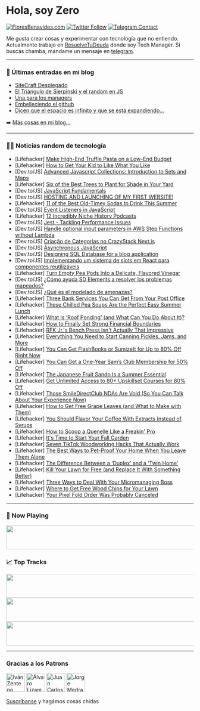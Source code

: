 # Hola, soy Zero

[![FloresBenavides.com](https://img.shields.io/website?down_message=oops&label=MiBlog&style=for-the-badge&up_message=online&url=https%3A%2F%2Ffloresbenavides.com)](https://floresbenavides.com) [![Twitter Follow](https://img.shields.io/twitter/follow/ZeroDragon?color=%231DA1F2&label=Follow&logo=twitter&logoColor=ffffff&style=for-the-badge)](https://twitter.com/zerodragon) [![Telegram Contact](https://img.shields.io/badge/escr%C3%ADbeme-ZeroDragon-%2326A5E4?style=for-the-badge&logo=telegram)](https://t.me/zerodragon)

Me gusta crear cosas y experimentar con tecnología que no entiendo.
Actualmente trabajo en [ResuelveTuDeuda](http://github.com/resuelve) donde soy Tech Manager.
Si buscas chamba, mandame un mensaje en [telegram](https://t.me/zerodragon).

---

### 📕 Últimas entradas en mi blog
<!-- BLOG-POST-LIST:START -->
- [SiteCraft Desplegado](https://floresbenavides.com/sitecraft-desplegado/)
- [El Triángulo de Sierpinski y el random en JS](https://floresbenavides.com/el-triangulo-de-sierpinski-y-el-random-en-js/)
- [Una para los managers](https://floresbenavides.com/una-para-los-managers/)
- [Embelleciendo el github](https://floresbenavides.com/embelleciendo-el-github/)
- [Dicen que el espacio es infinito y que se está expandiendo…](https://floresbenavides.com/dicen-que-el-espacio-es-infinito-y-que-se-esta-expandiendo/)
<!-- BLOG-POST-LIST:END -->

➡️ [Más cosas en mi blog...](https://floresbenavides.com)

---

### 👨‍💻 Noticias random de tecnología
<!-- TECH-POSTS:START -->
- [Lifehacker] [Make High-End Truffle Pasta on a Low-End Budget](https://lifehacker.com/make-high-end-truffle-pasta-on-a-low-end-budget-1850583142)
- [Lifehacker] [How to Get Your Kid to Like What You Like](https://lifehacker.com/how-to-get-your-kid-to-like-what-you-like-1850582431)
- [Dev.to/JS] [Advanced Javascript Collections: Introduction to Sets and Maps](https://dev.to/honeybadger/advanced-javascript-collections-introduction-to-sets-and-maps-1p8p)
- [Lifehacker] [Six of the Best Trees to Plant for Shade in Your Yard](https://lifehacker.com/six-of-the-best-trees-to-plant-for-shade-in-your-yard-1850584777)
- [Dev.to/JS] [JavaScript Fundamentals](https://dev.to/getsmartwebsite/javascript-fundamentals-3fea)
- [Dev.to/JS] [HOSTING AND LAUNCHING OF MY FIRST WEBSITE!](https://dev.to/britinogn/hosting-and-launching-of-my-first-website-1i)
- [Lifehacker] [11 of the Best Old-Timey Sodas to Drink This Summer](https://lifehacker.com/11-of-the-best-old-timey-sodas-to-drink-this-summer-1850583260)
- [Dev.to/JS] [Event Listeners in JavaScript](https://dev.to/shamza214/event-listeners-in-javascript-mni)
- [Lifehacker] [12 Incredibly Niche History Podcasts](https://lifehacker.com/12-incredibly-niche-history-podcasts-1850551986)
- [Dev.to/JS] [Jest - Tackling Performance Issues](https://dev.to/ipwright83/jest-tackling-performance-issues-105g)
- [Dev.to/JS] [Handle optional input parameters in AWS Step Functions without Lambda](https://dev.to/kumo/handle-optional-input-parameters-in-aws-step-functions-without-lambda-424m)
- [Dev.to/JS] [Criação de Categorias no CrazyStack Next.js](https://dev.to/devdoido/formulario-de-criacao-de-categorias-interativo-com-react-no-crazystack-nextjs-1kj3)
- [Dev.to/JS] [Asynchronous JavaScript](https://dev.to/keoshaug/asynchronous-javascript-44p9)
- [Dev.to/JS] [Designing SQL Database for a blog application](https://dev.to/charlestechy/designing-sql-database-for-a-blog-application-2i4i)
- [Dev.to/JS] [Implementando um sistema de slots em React para componentes reutilizáveis](https://dev.to/demgoncalves/implementando-um-sistema-de-slots-em-react-para-componentes-reutilizaveis-3i5d)
- [Lifehacker] [Turn Empty Pea Pods Into a Delicate, Flavored Vinegar](https://lifehacker.com/turn-empty-pea-pods-into-a-delicate-flavored-vinegar-1850577137)
- [Dev.to/JS] [¿Cómo ayuda SD Elements a resolver los problemas mapeados?](https://dev.to/m3corplatam/como-ayuda-sd-elements-a-resolver-los-problemas-mapeados-38lh)
- [Dev.to/JS] [¿Qué es el modelado de amenazas?](https://dev.to/m3corplatam/que-es-el-modelado-de-amenazas-19nm)
- [Lifehacker] [Three Bank Services You Can Get From Your Post Office](https://lifehacker.com/three-bank-services-you-can-get-from-your-post-office-1850581513)
- [Lifehacker] [These Chilled Pea Soups Are the Perfect Easy Summer Lunch](https://lifehacker.com/these-chilled-pea-soups-are-the-perfect-easy-summer-lun-1850577386)
- [Lifehacker] [What Is ‘Roof Ponding’ &lpar;and What Can You Do About It&rpar;?](https://lifehacker.com/what-is-roof-ponding-and-what-can-you-do-about-it-1850581538)
- [Lifehacker] [How to Finally Set Strong Financial Boundaries](https://lifehacker.com/how-to-finally-set-strong-financial-boundaries-1850582761)
- [Lifehacker] [RFK Jr.&#39;s Bench Press Isn&#39;t Actually That Impressive](https://lifehacker.com/rfk-jr-s-bench-press-isnt-actually-that-impressive-1850582894)
- [Lifehacker] [Everything You Need to Start Canning Pickles, Jams, and More](https://lifehacker.com/everything-you-need-to-start-canning-pickles-jams-and-1850566954)
- [Lifehacker] [You Can Get FlashBooks or SumizeIt for Up to 80% Off Right Now](https://lifehacker.com/you-can-get-flashbooks-or-sumizeit-for-up-to-80-off-ri-1850572166)
- [Lifehacker] [You Can Get a One-Year Sam’s Club Membership for 50% Off](https://lifehacker.com/you-can-get-a-one-year-sam-s-club-membership-for-50-of-1850572212)
- [Lifehacker] [The Japanese Fruit Sando Is a Summer Essential](https://lifehacker.com/the-japanese-fruit-sando-is-a-summer-essential-1850581103)
- [Lifehacker] [Get Unlimited Access to 80+ Upskillset Courses for 80% Off](https://lifehacker.com/get-unlimited-access-to-80-upskillset-courses-for-80-1850572264)
- [Lifehacker] [Those SmileDirectClub NDAs Are Void &lpar;So You Can Talk About Your Experience Now&rpar;](https://lifehacker.com/those-smiledirectclub-ndas-are-void-so-you-can-talk-ab-1850574775)
- [Lifehacker] [How to Get Free Grape Leaves &lpar;and What to Make with Them&rpar;](https://lifehacker.com/how-to-get-free-grape-leaves-and-what-to-make-with-the-1850566546)
- [Lifehacker] [You Should Flavor Your Coffee With Extracts Instead of Syrups](https://lifehacker.com/you-should-flavor-your-coffee-with-extracts-instead-of-1850578612)
- [Lifehacker] [How to Scoop a Quenelle Like a Freakin&#39; Pro](https://lifehacker.com/how-to-scoop-a-quenelle-like-a-freakin-pro-1850577790)
- [Lifehacker] [It&#39;s Time to Start Your Fall Garden](https://lifehacker.com/its-time-to-start-your-fall-garden-1850571652)
- [Lifehacker] [Seven TikTok Woodworking Hacks That Actually Work](https://lifehacker.com/seven-tiktok-woodworking-hacks-that-actually-work-1850575573)
- [Lifehacker] [The Best Ways to Pet-Proof Your Home When You Leave Them Alone](https://lifehacker.com/the-best-ways-to-pet-proof-your-home-when-you-leave-the-1850576211)
- [Lifehacker] [The Difference Between a ‘Duplex’ and a ‘Twin Home’](https://lifehacker.com/the-difference-between-a-duplex-and-a-twin-home-1850576832)
- [Lifehacker] [Kill Your Lawn for Free &lpar;and Replace It With Something Better&rpar;](https://lifehacker.com/kill-your-lawn-for-free-and-replace-it-with-something-1850575657)
- [Lifehacker] [Three Ways to Deal With Your Micromanaging Boss](https://lifehacker.com/three-ways-to-deal-with-your-micromanging-boss-1850575867)
- [Lifehacker] [Where to Get Free Wood Chips for Your Lawn](https://lifehacker.com/where-to-get-free-wood-chips-for-your-lawn-1850577513)
- [Lifehacker] [Your Pixel Fold Order Was Probably Canceled](https://lifehacker.com/your-pixel-fold-order-was-probably-canceled-1850576079)<!-- TECH-POSTS:END -->

---

### 🎵 Now Playing
<a href="https://spotify-now-playing-dun.vercel.app/now-playing?open"><img src="https://spotify-now-playing-dun.vercel.app/now-playing" width="540" height="64"></a>

### 📈 Top Tracks
<a href="https://spotify-now-playing-dun.vercel.app/top-tracks?i=1&open"><img src="https://spotify-now-playing-dun.vercel.app/top-tracks?i=1" width="540" height="64"></a>
<a href="https://spotify-now-playing-dun.vercel.app/top-tracks?i=2&open"><img src="https://spotify-now-playing-dun.vercel.app/top-tracks?i=2" width="540" height="64"></a>
<a href="https://spotify-now-playing-dun.vercel.app/top-tracks?i=3&open"><img src="https://spotify-now-playing-dun.vercel.app/top-tracks?i=3" width="540" height="64"></a>

---

### Gracias a los Patrons
[<img src="https://avatars.githubusercontent.com/u/243380?v=4" alt="Iván Zenteno" width="50px">](https://github.com/k001) [<img src="https://avatars.githubusercontent.com/u/19955639?v=4" alt="Álvaro Lizama" width="50px">](https://github.com/alvarolizama) [<img src="https://avatars.githubusercontent.com/u/2718753?v=4" alt="Juan Carlos Ruiz" width="50px">](https://github.com/JuanCrg90) [<img src="https://avatars.githubusercontent.com/u/37025?v=4" alt="Jorge Medrano" width="50px">](https://github.com/h1pp1e) 

[Suscríbanse](https://www.patreon.com/zerodragon) y hagámos cosas chidas
